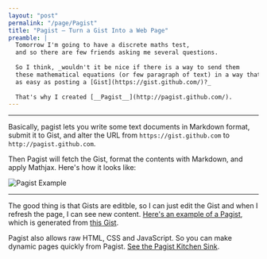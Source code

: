 ```yaml
---
layout: "post"
permalink: "/page/Pagist"
title: "Pagist — Turn a Gist Into a Web Page"
preamble: |
  Tomorrow I'm going to have a discrete maths test,
  and so there are few friends asking me several questions.
  
  So I think, _wouldn't it be nice if there is a way to send them
  these mathematical equations (or few paragraph of text) in a way that is
  as easy as posting a [Gist](https://gist.github.com/)?_
  
  That's why I created [__Pagist__](http://pagist.github.com/).
---
```






---

Basically, pagist lets you write some text documents in Markdown format,
submit it to Gist, and alter the URL from `https://gist.github.com` to `http://pagist.github.com`.

Then Pagist will fetch the Gist, format the contents with Markdown, and apply Mathjax. Here's how it looks like:

<p class="image"><img src="http://i.imgur.com/1xKwJ.png" alt="Pagist Example" /></p>

---

The good thing is that Gists are editble, so I can just edit the Gist and when I refresh
the page, I can see new content. [Here's an example of a Pagist](http://pagist.github.com/?3899155),
which is generated from [this Gist](https://gist.github.com/3899155).

Pagist also allows raw HTML, CSS and JavaScript. So you can make dynamic pages quickly from Pagist.
[See the Pagist Kitchen Sink](http://pagist.github.com/?3899782).


















